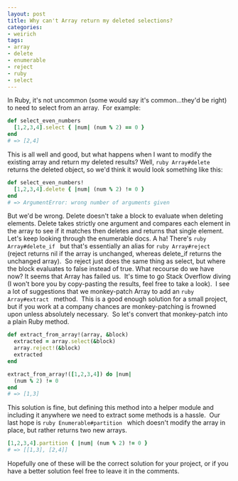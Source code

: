 ```yaml
---
layout: post
title: Why can't Array return my deleted selections?
categories:
- weirich
tags:
- array
- delete
- enumerable
- reject
- ruby
- select
---
```

In Ruby, it's not uncommon (some would say it's common...they'd be right) to need to select from an array.  For example:
```ruby
def select_even_numbers
  [1,2,3,4].select { |num| (num % 2) == 0 }
end
# => [2,4]
```
This is all well and good, but what happens when I want to modify the existing array and return my deleted results? Well, ```ruby Array#delete ``` returns the deleted object, so we'd think it would look something like this:
```ruby
def select_even_numbers!
  [1,2,3,4].delete { |num| (num % 2) != 0 }
end
# => ArgumentError: wrong number of arguments given
```
But we'd be wrong. Delete doesn't take a block to evaluate when deleting elements. Delete takes strictly one argument and compares each element in the array to see if it matches then deletes and returns that single element. Let's keep looking through the enumerable docs. A ha! There's ```ruby Array#delete_if ``` but that's essentially an alias for ```ruby Array#reject ``` (reject returns nil if the array is unchanged, whereas delete_if returns the unchanged array).  So reject just does the same thing as select, but where the block evaluates to false instead of true. What recourse do we have now? It seems that Array has failed us.  It's time to go Stack Overflow diving (I won't bore you by copy-pasting the results, feel free to take a look).  I see a lot of suggestions that we monkey-patch Array to add an ```ruby Array#extract ``` method.  This is a good enough solution for a small project, but if you work at a company chances are monkey-patching is frowned upon unless absolutely necessary.  So let's convert that monkey-patch into a plain Ruby method.
```ruby
def extract_from_array!(array, &block)
  extracted = array.select(&block)
  array.reject!(&block)
  extracted
end

extract_from_array!([1,2,3,4]) do |num|
  (num % 2) != 0
end
# => [1,3]
```
This solution is fine, but defining this method into a helper module and including it anywhere we need to extract some methods is a hassle.  Our last hope is ```ruby Enumerable#partition ``` which doesn't modify the array in place, but rather returns two new arrays.
```ruby
[1,2,3,4].partition { |num| (num % 2) != 0 }
# => [[1,3], [2,4]]
```
Hopefully one of these will be the correct solution for your project, or if you have a better solution feel free to leave it in the comments.

